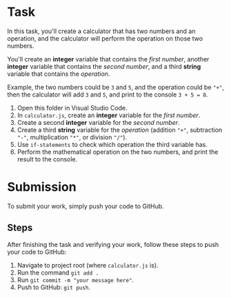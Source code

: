 # Task

In this task, you'll create a calculator that has two numbers and an operation, and the calculator will perform the operation on those two numbers.

You'll create an **integer** variable that contains the _first number_, another **integer** variable that contains the _second number_, and a third **string** variable that contains the _operation_.

Example, the two numbers could be `3` and `5`, and the operation could be `"+"`, then the calculator will add `3` and `5`, and print to the console `3 + 5 = 8`.

1. Open this folder in Visual Studio Code.
2. In `calculator.js`, create an **integer** variable for the _first number_.
3. Create a second **integer** variable for the _second number_.
4. Create a third **string** variable for the _operation_ (addition `"+"`, subtraction `"-"`, multiplication `"*"`, or division `"/"`).
5. Use `if-statements` to check which operation the third variable has.
6. Perform the mathematical operation on the two numbers, and print the result to the console.

# Submission

To submit your work, simply push your code to GitHub.

## Steps

After finishing the task and verifying your work, follow these steps to push your code to GitHub:

1. Navigate to project root (where `calculator.js` is).
2. Run the command `git add .`
3. Run `git commit -m "your message here"`.
4. Push to GitHub: `git push`.
